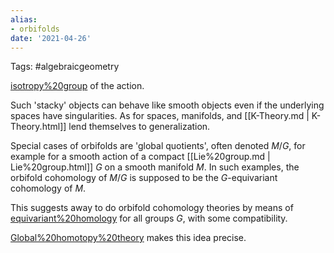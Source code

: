 ```yaml
---
alias:
- orbifolds
date: '2021-04-26'
---
```















Tags: \#algebraicgeometry

[isotropy%20group](isotropy%20group) of the action.

Such 'stacky' objects can behave like smooth objects even if the underlying spaces have singularities. As for spaces, manifolds, and [[K-Theory.md | K-Theory.html]] lend themselves to generalization.

Special cases of orbifolds are 'global quotients', often denoted $M/G$, for example for a smooth action of a compact [[Lie%20group.md | Lie%20group.html]] $G$ on a smooth manifold $M$. In such examples, the orbifold cohomology of $M/G$ is supposed to be the $G$-equivariant cohomology of $M$.

This suggests away to do orbifold cohomology theories by means of [equivariant%20homology](equivariant%20homology) for all groups $G$, with some compatibility.

[Global%20homotopy%20theory](Global%20homotopy%20theory) makes this idea precise.
